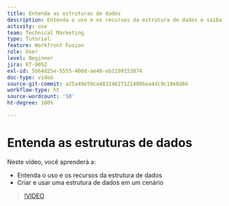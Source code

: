 ```yaml
---
title: Entenda as estruturas de dados
description: Entenda o uso e os recursos da estrutura de dados e saiba como criar e usar uma estrutura de dados em um cenário, tudo sem sair do  [!DNL Adobe Workfront Fusion].
activity: use
team: Technical Marketing
type: Tutorial
feature: Workfront Fusion
role: User
level: Beginner
jira: KT-9052
exl-id: 5b64d25e-5555-400d-ae40-eb1199153874
doc-type: video
source-git-commit: a25a49e59ca483246271214886ea4dc9c10e8d66
workflow-type: ht
source-wordcount: '50'
ht-degree: 100%

---
```


# Entenda as estruturas de dados

Neste vídeo, você aprenderá a:

* Entenda o uso e os recursos da estrutura de dados
* Criar e usar uma estrutura de dados em um cenário

>[!VIDEO](https://video.tv.adobe.com/v/335293/?quality=12&learn=on)
